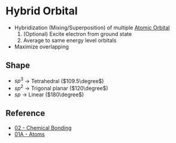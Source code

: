 # Hybrid Orbital

* Hybridization (Mixing/Superposition) of multiple [Atomic Orbital](../../../Atomic%20Theory/Atomic%20Orbital.md)
  1. (Optional) Excite electron from ground state
  1. Average to same energy level orbitals
* Maximize overlapping

## Shape

* $sp^3$ → Tetrahedral ($109.5\degree$)
* $sp^2$ → Trigonal planar ($120\degree$)
* $sp$ → Linear ($180\degree$)

## Reference

* [02 - Chemical Bonding](../../../../../00%20-%20Summary/SCCH105%20-%20General%20Chemistry/02%20-%20Chemical%20Bonding.md)
* [01A - Atoms](../../../../../00%20-%20Summary/SCCH134%20-%20Organic%20Chemistry%20for%20Medical%20Science/01A%20-%20Atoms.md)
